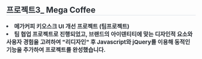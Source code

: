 <div style="text-align: left;"> 
    <h2 style="border-bottom: 1px solid #d8dee4; color: #282d33;"> 프로젝트3_ Mega Coffee </h2>  
    <div style="font-weight: 700; font-size: 15px; text-align: left; color: #282d33;"> 
      <li> 메가커피 키오스크 UI 개선 프로젝트 (팀프로젝트)</li>
      <li> 팀 협업 프로젝트로 진행되었고, 브랜드의 아이덴티티에 맞는 디자인적 요소와 사용자 경험을 고려하여 "리디자인" 후 Javascript와 jQuery를 이용해 동적인 기능을 추가하여 프로젝트를 완성했습니다.</li> </div> 
    </div>
    
